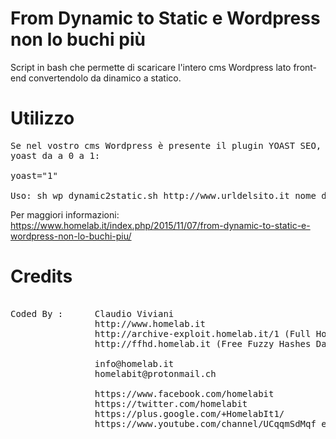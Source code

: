 # From Dynamic to Static e Wordpress non lo buchi più

Script in bash che permette di scaricare l'intero cms Wordpress lato front-end convertendolo da dinamico a statico.

# Utilizzo
<pre>
Se nel vostro cms Wordpress è presente il plugin YOAST SEO, cambiare il valore della variabile 
yoast da a 0 a 1:

yoast="1"

Uso: sh wp_dynamic2static.sh http://www.urldelsito.it nome_directory
</pre>

Per maggiori informazioni:
https://www.homelab.it/index.php/2015/11/07/from-dynamic-to-static-e-wordpress-non-lo-buchi-piu/

# Credits
<pre>	
Coded By :      Claudio Viviani
                http://www.homelab.it
                http://archive-exploit.homelab.it/1 (Full HomelabIT Archive Exploit)
                http://ffhd.homelab.it (Free Fuzzy Hashes Database)
                
                info@homelab.it
                homelabit@protonmail.ch

                https://www.facebook.com/homelabit
                https://twitter.com/homelabit
                https://plus.google.com/+HomelabIt1/
                https://www.youtube.com/channel/UCqqmSdMqf_exicCe_DjlBww
</pre>

